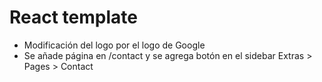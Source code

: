 # React template

- Modificación del logo por el logo de Google
- Se añade página en /contact y se agrega botón en el sidebar Extras > Pages > Contact
